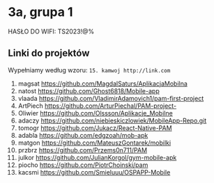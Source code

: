 # 3a, grupa 1

HASŁO DO WIFI: TS2023!@%

## Linki do projektów

Wypełniamy według wzoru:
`15. kamwoj http://link.com`

1. magsat https://github.com/MagdalSaturs/AplikacjaMobilna
2. natost https://github.com/Ghost6818/Mobile-app
3. vlaada https://github.com/VladimirAdamovich1/pam-first-project
4. ArtPiech https://github.com/ArturPiechal/PAM-project-
5. Oliwier https://github.com/Olssson/Aplikacje_Mobilne
6. adaczy https://github.com/niebieskiczlowiek/MobileApp-Repo.git
7. tomogr https://github.com/Jukacz/React-Native-PAM
8. adabla https://github.com/edgzoah/mob-apk
9. matgon https://github.com/MateuszGontarek/mobilki
10. przbrz https://github.com/Przems0n711/PAM
11. julkor https://github.com/JulianKorgol/gym-mobile-apk
12. piocho https://github.com/PiotrChoinski/pam
13. kacsmi https://github.com/Smieluuu/OSPAPP-Mobile